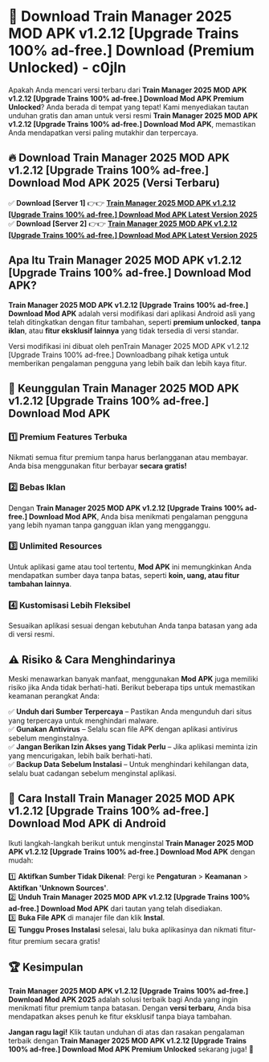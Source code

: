 # 🎯 Download Train Manager 2025 MOD APK v1.2.12 [Upgrade Trains 100% ad-free.] Download (Premium Unlocked) -  c0jln

Apakah Anda mencari versi terbaru dari **Train Manager 2025 MOD APK v1.2.12 [Upgrade Trains 100% ad-free.] Download Mod APK Premium Unlocked**? Anda berada di tempat yang tepat! Kami menyediakan tautan unduhan gratis dan aman untuk versi resmi **Train Manager 2025 MOD APK v1.2.12 [Upgrade Trains 100% ad-free.] Download Mod APK**, memastikan Anda mendapatkan versi paling mutakhir dan terpercaya.

## 🔥 Download Train Manager 2025 MOD APK v1.2.12 [Upgrade Trains 100% ad-free.] Download Mod APK 2025 (Versi Terbaru)

✅ **Download [Server 1]** 👉👉 [**Train Manager 2025 MOD APK v1.2.12 [Upgrade Trains 100% ad-free.] Download Mod APK Latest Version 2025**](https://momento.my/?title=Train_Manager_2025_MOD_APK_v1.2.12_[Upgrade_Trains_100%_ad-free.]_Download)  
✅ **Download [Server 2]** 👉👉 [**Train Manager 2025 MOD APK v1.2.12 [Upgrade Trains 100% ad-free.] Download Mod APK Latest Version 2025**](https://momento.my/?title=Train_Manager_2025_MOD_APK_v1.2.12_[Upgrade_Trains_100%_ad-free.]_Download)  

## Apa Itu Train Manager 2025 MOD APK v1.2.12 [Upgrade Trains 100% ad-free.] Download Mod APK?

**Train Manager 2025 MOD APK v1.2.12 [Upgrade Trains 100% ad-free.] Download Mod APK** adalah versi modifikasi dari aplikasi Android asli yang telah ditingkatkan dengan fitur tambahan, seperti **premium unlocked**, **tanpa iklan**, atau **fitur eksklusif lainnya** yang tidak tersedia di versi standar.

Versi modifikasi ini dibuat oleh penTrain Manager 2025 MOD APK v1.2.12 [Upgrade Trains 100% ad-free.] Downloadbang pihak ketiga untuk memberikan pengalaman pengguna yang lebih baik dan lebih kaya fitur.

## 🎯 Keunggulan Train Manager 2025 MOD APK v1.2.12 [Upgrade Trains 100% ad-free.] Download Mod APK

### 1️⃣ Premium Features Terbuka
Nikmati semua fitur premium tanpa harus berlangganan atau membayar. Anda bisa menggunakan fitur berbayar **secara gratis!**

### 2️⃣ Bebas Iklan
Dengan **Train Manager 2025 MOD APK v1.2.12 [Upgrade Trains 100% ad-free.] Download Mod APK**, Anda bisa menikmati pengalaman pengguna yang lebih nyaman tanpa gangguan iklan yang mengganggu.

### 3️⃣ Unlimited Resources
Untuk aplikasi game atau tool tertentu, **Mod APK** ini memungkinkan Anda mendapatkan sumber daya tanpa batas, seperti **koin, uang, atau fitur tambahan lainnya**.

### 4️⃣ Kustomisasi Lebih Fleksibel
Sesuaikan aplikasi sesuai dengan kebutuhan Anda tanpa batasan yang ada di versi resmi.

## ⚠️ Risiko & Cara Menghindarinya

Meski menawarkan banyak manfaat, menggunakan **Mod APK** juga memiliki risiko jika Anda tidak berhati-hati. Berikut beberapa tips untuk memastikan keamanan perangkat Anda:

✅ **Unduh dari Sumber Terpercaya** – Pastikan Anda mengunduh dari situs yang terpercaya untuk menghindari malware.  
✅ **Gunakan Antivirus** – Selalu scan file APK dengan aplikasi antivirus sebelum menginstalnya.  
✅ **Jangan Berikan Izin Akses yang Tidak Perlu** – Jika aplikasi meminta izin yang mencurigakan, lebih baik berhati-hati.  
✅ **Backup Data Sebelum Instalasi** – Untuk menghindari kehilangan data, selalu buat cadangan sebelum menginstal aplikasi.

## 📌 Cara Install Train Manager 2025 MOD APK v1.2.12 [Upgrade Trains 100% ad-free.] Download Mod APK di Android

Ikuti langkah-langkah berikut untuk menginstal **Train Manager 2025 MOD APK v1.2.12 [Upgrade Trains 100% ad-free.] Download Mod APK** dengan mudah:

1️⃣ **Aktifkan Sumber Tidak Dikenal**: Pergi ke **Pengaturan** > **Keamanan** > **Aktifkan 'Unknown Sources'**.  
2️⃣ **Unduh Train Manager 2025 MOD APK v1.2.12 [Upgrade Trains 100% ad-free.] Download Mod APK** dari tautan yang telah disediakan.  
3️⃣ **Buka File APK** di manajer file dan klik **Instal**.  
4️⃣ **Tunggu Proses Instalasi** selesai, lalu buka aplikasinya dan nikmati fitur-fitur premium secara gratis!

## 🏆 Kesimpulan

**Train Manager 2025 MOD APK v1.2.12 [Upgrade Trains 100% ad-free.] Download Mod APK 2025** adalah solusi terbaik bagi Anda yang ingin menikmati fitur premium tanpa batasan. Dengan **versi terbaru**, Anda bisa mendapatkan akses penuh ke fitur eksklusif tanpa biaya tambahan.

**Jangan ragu lagi!** Klik tautan unduhan di atas dan rasakan pengalaman terbaik dengan **Train Manager 2025 MOD APK v1.2.12 [Upgrade Trains 100% ad-free.] Download Mod APK Premium Unlocked** sekarang juga! 🚀
